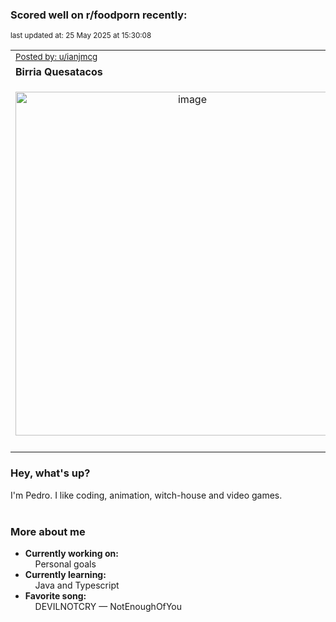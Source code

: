 ### Scored well on r/foodporn recently:

<p align="left"><sub>last updated at: 25 May 2025 at 15:30:08</sub></p>

|   |
| --- |
| <sub>[Posted by: u/ianjmcg][source]</sub> |
| **Birria Quesatacos** | 
|<p align="center"> <img alt="image" src="https://i.redd.it/qu8sq386w5ze1.jpeg" width="550" /> </p>|
|   |

### Hey, what's up?

I'm Pedro. I like coding, animation, witch-house and video games.<br><br>

### More about me
- **Currently working on:**  
&nbsp;&nbsp;&nbsp;&nbsp;Personal goals
- **Currently learning:**  
&nbsp;&nbsp;&nbsp;&nbsp;Java and Typescript
- **Favorite song:**  
&nbsp;&nbsp;&nbsp;&nbsp;DEVILNOTCRY — NotEnoughOfYou<br><br>

  



  
  
  
[linkedin]: https://linkedin.com/in/pedro-h-r-gomes-8a487b14a/
[gmail]: mailto:pilique11@gmail.com
[source]: https://reddit.com/r/FoodPorn/comments/1kg47a8/birria_quesatacos/
[redditAPI]: https://www.reddit.com/dev/api/